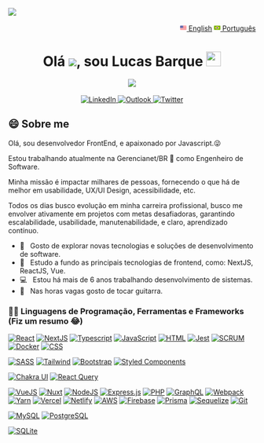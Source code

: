 ![](https://github.com/halfrost/halfrost/blob/master/icons/header_.png)

<div align="right"> 
 <a href="README_en.MD"><img src="us-flag.png" height="13"> English</a>
 <a href="README.md"><img src="br-flag.png" height="13"> Português</a>
</div>

<div align="center">

<h1 align="center">Olá <img src="https://raw.githubusercontent.com/kaueMarques/kaueMarques/master/hi.gif" width="30px">, sou Lucas Barque <a target="_blank" rel="noopener noreferrer" href="https://camo.githubusercontent.com/049ccbafc484ffa8bc2ca3be89dba5467fb8c664008659c4252b59d99bd9d676/68747470733a2f2f63756c746f667468657061727479706172726f742e636f6d2f706172726f74732f68642f3630667073706172726f742e676966">
<img src="https://camo.githubusercontent.com/049ccbafc484ffa8bc2ca3be89dba5467fb8c664008659c4252b59d99bd9d676/68747470733a2f2f63756c746f667468657061727479706172726f742e636f6d2f706172726f74732f68642f3630667073706172726f742e676966" width="30" height="30" data-canonical-src="https://cultofthepartyparrot.com/parrots/hd/60fpsparrot.gif" style="max-width:100%;"></a></h1>

<p align="center">
 <a href="https://github.com/DenverCoder1/readme-typing-svg"><img src="https://readme-typing-svg.herokuapp.com?lines=Desenvolvedor+Frontend;%2B6+anos+de+experi%C3%AAncia+com+dev;Sempre+aprendendo+coisas+novas&center=true&width=380&height=45"</a>
</p>
  
<a href="https://www.linkedin.com/in/lucas-barque/">
<img height="22" alt="LinkedIn" src="https://img.shields.io/badge/linkedin%20-%230077B5.svg?&style=for-the-badge&logo=linkedin&logoColor=white"/>
</a>

<a href="mailto:lucasbarquesilva@gmail.com">
<img height="22" alt="Outlook" src="https://img.shields.io/badge/Outlook-0078D4?style=for-the-badge&logo=microsoft-outlook&logoColor=white" />
</a>

<a href="https://twitter.com/lucasbarque">
<img height="22" alt="Twitter" src="https://img.shields.io/badge/lucasbarque-%231DA1F2.svg?style=for-the-badge&logo=Twitter&logoColor=white"/>
</a>
</div>

## :smile: Sobre me

Olá, sou desenvolvedor FrontEnd, e apaixonado por Javascript.:stuck_out_tongue_winking_eye:<br/>

Estou trabalhando atualmente na Gerencianet/BR 🧡 como Engenheiro de Software.

Minha missão é impactar milhares de pessoas, fornecendo o que há de melhor em usabilidade, UX/UI Design, acessibilidade, etc.

Todos os dias busco evolução em minha carreira profissional, busco me envolver ativamente em projetos com metas desafiadoras, garantindo escalabilidade, usabilidade, manutenabilidade, e claro, aprendizado contínuo.

- 🤔 &nbsp; Gosto de explorar novas tecnologias e soluções de desenvolvimento de software.
- 🌱 &nbsp; Estudo a fundo as principais tecnologias de frontend, como: NextJS, ReactJS, Vue.
- 💻 &nbsp; Estou há mais de 6 anos trabalhando desenvolvimento de sistemas.
- 🎸 &nbsp; Nas horas vagas gosto de tocar guitarra.

### 👨‍💻 Linguagens de Programação, Ferramentas e Frameworks (Fiz um resumo 😂)

<a href="#"><img alt="React" src="https://img.shields.io/badge/react-%2320232a.svg?style=for-the-badge&logo=react&logoColor=%2361DAFB"></a>
<a href="#"><img alt="NextJS"  src="https://img.shields.io/badge/Next-black?style=for-the-badge&logo=next.js&logoColor=white"/></a>
<a href="#"><img alt="Typescript" src="https://img.shields.io/badge/typescript-%23007ACC.svg?style=for-the-badge&logo=typescript&logoColor=white"></a>
<a href="#"><img alt="JavaScript" src="https://img.shields.io/badge/javascript-%23323330.svg?style=for-the-badge&logo=javascript&logoColor=%23F7DF1E"></a>
<a href="#"><img alt="HTML" src="https://img.shields.io/badge/html5-%23E34F26.svg?style=for-the-badge&logo=html5&logoColor=white"></a>
<a href="#"><img alt="Jest" src="https://img.shields.io/badge/-jest-%23C21325?style=for-the-badge&logo=jest&logoColor=white"></a>
<a href="#"><img alt="SCRUM" src="https://img.shields.io/badge/SCRUM-07C160?style=for-the-badge"></a>
<a href="#"><img alt="Docker" src ="https://img.shields.io/badge/docker-%230db7ed.svg?style=for-the-badge&logo=docker&logoColor=white"></a>
<a href="#"><img alt="CSS" src="https://img.shields.io/badge/css3-%231572B6.svg?style=for-the-badge&logo=css3&logoColor=white"></a>

<a href="#"><img alt="SASS" src="https://img.shields.io/badge/SASS-hotpink.svg?style=for-the-badge&logo=SASS&logoColor=white"></a>
<a href="#"><img alt="Tailwind" src="https://img.shields.io/badge/tailwindcss-%2338B2AC.svg?style=for-the-badge&logo=tailwind-css&logoColor=white"></a>
<a href="#"><img alt="Bootstrap" src="https://img.shields.io/badge/bootstrap-%23563D7C.svg?style=for-the-badge&logo=bootstrap&logoColor=white"></a>
<a href="#"><img alt="Styled Components" src="https://img.shields.io/badge/styled--components-DB7093?style=for-the-badge&logo=styled-components&logoColor=white"></a>

<a href="#"><img alt="Chakra UI" src="https://img.shields.io/badge/chakra UI-%234ED1C5.svg?style=for-the-badge&logo=chakraui&logoColor=white"></a>
<a href="#"><img alt="React Query" src="https://img.shields.io/badge/-React%20Query-FF4154?style=for-the-badge&logo=react%20query&logoColor=white"></a>

<a href="#"><img alt="VueJS" src="https://img.shields.io/badge/vuejs-%2335495e.svg?style=for-the-badge&logo=vuedotjs&logoColor=%234FC08D"></a>
<a href="#"><img alt="Nuxt" src="https://img.shields.io/badge/Nuxt-002E3B?style=for-the-badge&logo=nuxtdotjs&logoColor=#00DC82"></a>
<a href="#"><img alt="NodeJS" src="https://img.shields.io/badge/node.js-6DA55F?style=for-the-badge&logo=node.js&logoColor=white"></a>
<a href="#"><img alt="Express.js" src="https://img.shields.io/badge/express.js-%23404d59.svg?style=for-the-badge&logo=express&logoColor=%2361DAFB"></a>
<a href="#"><img alt="PHP" src="https://img.shields.io/badge/php-%23777BB4.svg?style=for-the-badge&logo=php&logoColor=white"></a>
<a href="#"><img alt="GraphQL" src="https://img.shields.io/badge/-GraphQL-E10098?style=for-the-badge&logo=graphql&logoColor=white"></a>
<a href="#"><img alt="Webpack" src="https://img.shields.io/badge/webpack-%238DD6F9.svg?style=for-the-badge&logo=webpack&logoColor=black"></a>
<a href="#"><img alt="Yarn" src="https://img.shields.io/badge/yarn-%232C8EBB.svg?style=for-the-badge&logo=yarn&logoColor=white"></a>
<a href="#"><img alt="Vercel" src="https://img.shields.io/badge/vercel-%23000000.svg?style=for-the-badge&logo=vercel&logoColor=white"></a>
<a href="#"><img alt="Netlify" src="https://img.shields.io/badge/netlify-%23000000.svg?style=for-the-badge&logo=netlify&logoColor=#00C7B7"></a>
<a href="#"><img alt="AWS" src="https://img.shields.io/badge/AWS-%23FF9900.svg?style=for-the-badge&logo=amazon-aws&logoColor=white"></a>
<a href="#"><img alt="Firebase" src="https://img.shields.io/badge/firebase-%23039BE5.svg?style=for-the-badge&logo=firebase"></a>
<a href="#"><img alt="Prisma" src="https://img.shields.io/badge/Prisma-3982CE?style=for-the-badge&logo=Prisma&logoColor=white"></a>
<a href="#"><img alt="Sequelize" src="https://img.shields.io/badge/Sequelize-52B0E7?style=for-the-badge&logo=Sequelize&logoColor=white"></a>
<a href="#"><img alt="Git" src="https://img.shields.io/badge/git-%23F05033.svg?style=for-the-badge&logo=git&logoColor=white"></a>

<a href="#"><img alt="MySQL" src="https://img.shields.io/badge/mysql-%2300f.svg?style=for-the-badge&logo=mysql&logoColor=white"></a>
<a href="#"><img alt="PostgreSQL" src ="https://img.shields.io/badge/postgres-%23316192.svg?style=for-the-badge&logo=postgresql&logoColor=white"></a>

<a href="#"><img alt="SQLite" src ="https://img.shields.io/badge/sqlite-%2307405e.svg?style=for-the-badge&logo=sqlite&logoColor=white"></a>
